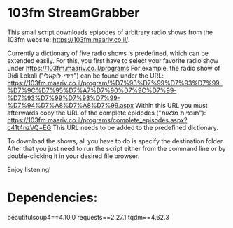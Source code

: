 # 103fm StreamGrabber
This small script downloads episodes of arbitrary radio shows from the 103fm website: https://103fm.maariv.co.il/.

Currently a dictionary of five radio shows is predefined, which can be extended easily. 
For this, you first have to select your favorite radio show under https://103fm.maariv.co.il/programs 
For example, the radio show of Didi Lokali ("דידי-לוקאלי") can be found under the URL: 
https://103fm.maariv.co.il/program/%D7%93%D7%99%D7%93%D7%99-%D7%9C%D7%95%D7%A7%D7%90%D7%9C%D7%99-%D7%93%D7%99%D7%93%D7%99-%D7%94%D7%A8%D7%A8%D7%99.aspx
Within this URL you must afterwards copy the URL of the complete epidodes ("תוכניות מלאות"): 
https://103fm.maariv.co.il/programs/complete_episodes.aspx?c41t4nzVQ=EG 
This URL needs to be added to the predefined dictionary. 

To download the shows, all you have to do is specify the destination folder. After that you just need to run the script either from the command line or by double-clicking it in your desired file browser. 

Enjoy listening!


# Dependencies:
beautifulsoup4==4.10.0
requests==2.27.1
tqdm==4.62.3
